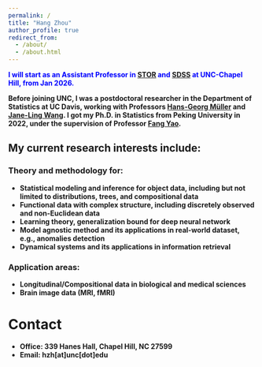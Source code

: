 ```yaml
---
permalink: /
title: "Hang Zhou"
author_profile: true
redirect_from: 
  - /about/
  - /about.html
---
```


<span style="color:blue"><strong>I will start as an Assistant Professor in [STOR](https://stor.unc.edu) and [SDSS](https://datascience.unc.edu) at  UNC-Chapel Hill, from Jan 2026. 

Before joining UNC, I was a postdoctoral researcher in the Department of Statistics at UC Davis, working with Professors [Hans-Georg Müller](https://anson.ucdavis.edu/~mueller/) and [Jane-Ling Wang](https://anson.ucdavis.edu/~wang/). I got my Ph.D. in Statistics from Peking University in 2022, under the supervision of Professor [Fang Yao](https://www.math.pku.edu.cn/teachers/yaof/Homepage.html).


## My current research interests include:

### Theory and methodology for:
- Statistical modeling and inference for object data, including but not limited to distributions, trees, and compositional data
- Functional data with complex structure, including discretely observed and non-Euclidean data
- Learning theory, generalization bound for deep neural network
- Model agnostic method and its applications in real-world dataset, e.g., anomalies detection
- Dynamical systems and its applications in information retrieval

### Application areas:
- Longitudinal/Compositional data in biological and medical sciences
- Brain image data (MRI, fMRI)



# Contact

- Office: 339 Hanes Hall, Chapel Hill, NC 27599
- Email: hzh\[at\]unc\[dot\]edu



